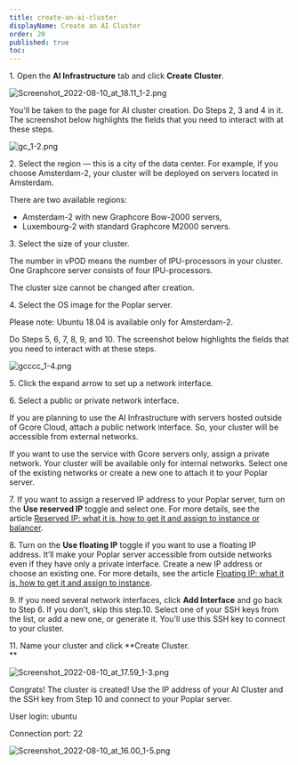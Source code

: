 ```yaml
---
title: create-an-ai-cluster
displayName: Create an AI Cluster
order: 20
published: true
toc:
---
```

1\. Open the **AI Infrastructure** tab and click **Create Cluster**.

<img src="https://support.gcore.com/hc/article_attachments/8291403995537/Screenshot_2022-08-10_at_18.11_1-2.png" alt="Screenshot_2022-08-10_at_18.11_1-2.png">

You'll be taken to the page for AI cluster creation. Do Steps 2, 3 and 4 in it. The screenshot below highlights the fields that you need to interact with at these steps.

<img src="https://support.gcore.com/hc/article_attachments/8289056527377/gc_1-2.png" alt="gc_1-2.png">

2\. Select the region — this is a city of the data center. For example, if you choose Amsterdam-2, your cluster will be deployed on servers located in Amsterdam.

There are two available regions:

*   Amsterdam-2 with new Graphcore Bow-2000 servers,
*   Luxembourg-2 with standard Graphcore M2000 servers.

3\. Select the size of your cluster.

The number in vPOD means the number of IPU-processors in your cluster. One Graphcore server consists of four IPU-processors.

The cluster size cannot be changed after creation.  
  
4\. Select the OS image for the Poplar server.

Please note: Ubuntu 18.04 is available only for Amsterdam-2.

Do Steps 5, 6, 7, 8, 9, and 10. The screenshot below highlights the fields that you need to interact with at these steps.

<img src="https://support.gcore.com/hc/article_attachments/8289059521681/gcccc_1-4.png" alt="gcccc_1-4.png">

5\. Click the expand arrow to set up a network interface.  
  
6\. Select a public or private network interface.

If you are planning to use the AI Infrastructure with servers hosted outside of Gcore Cloud, attach a public network interface. So, your cluster will be accessible from external networks.

If you want to use the service with Gcore servers only, assign a private network. Your cluster will be available only for internal networks. Select one of the existing networks or create a new one to attach it to your Poplar server.  
  
7\. If you want to assign a reserved IP address to your Poplar server, turn on the **Use reserved IP** toggle and select one. For more details, see the article [Reserved IP: what it is, how to get it and assign to instance or balancer](https://gcorelabs.com/support/articles/4405927368721/).   
  
8\. Turn on the **Use floating IP** toggle if you want to use a floating IP address. It’ll make your Poplar server accessible from outside networks even if they have only a private interface. Create a new IP address or choose an existing one. For more details, see the article [Floating IP: what it is, how to get it and assign to instance](https://gcorelabs.com/support/articles/360013333757/).  
  
9\. If you need several network interfaces, click **Add Interface** and go back to Step 6. If you don’t, skip this step.10\. Select one of your SSH keys from the list, or add a new one, or generate it. You'll use this SSH key to connect to your cluster.  
  
11\. Name your cluster and click **Create Cluster.  
**

<img src="https://support.gcore.com/hc/article_attachments/8290606416785/Screenshot_2022-08-10_at_17.59_1-3.png" alt="Screenshot_2022-08-10_at_17.59_1-3.png">

Congrats! The cluster is created! Use the IP address of your AI Cluster and the SSH key from Step 10 and connect to your Poplar server.

User login: ubuntu

Connection port: 22

<img src="https://support.gcore.com/hc/article_attachments/8290293798417/Screenshot_2022-08-10_at_16.00_1-5.png" alt="Screenshot_2022-08-10_at_16.00_1-5.png">